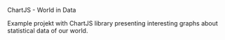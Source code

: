ChartJS - World in Data

Example projekt with ChartJS library presenting interesting graphs about statistical data of our world.
